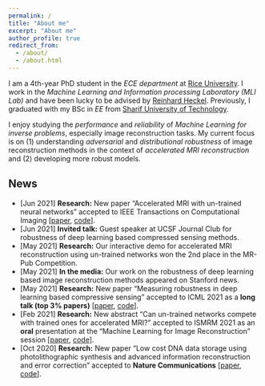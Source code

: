 ```yaml
---
permalink: /
title: "About me"
excerpt: "About me"
author_profile: true
redirect_from: 
  - /about/
  - /about.html
---
```


I am a 4th-year PhD student in the _ECE department_ at [Rice University](https://eceweb.rice.edu/). I work in the _Machine Learning and Information processing Laboratory (MLI Lab)_ and have been lucky to be advised by [Reinhard Heckel](http://reinhardheckel.com/). 
Previously, I graduated with my BSc in _EE_ from [Sharif University of Technology](http://ee.sharif.edu/~web/en/).

I enjoy studying the _performance_ and _reliability_ of _Machine Learning for inverse problems_, especially image reconstruction tasks. My current focus is on (1) understanding _adversarial_ and _distributional robustness_ of image reconstruction methods in the context of _accelerated MRI reconstruction_ and (2) developing more robust models. 

## News

+ [Jun 2021] **Research:** New paper “Accelerated MRI with un-trained neural networks” accepted to IEEE Transactions on Computational Imaging [[paper](https://arxiv.org/pdf/2007.02471), [code](https://github.com/MLI-lab/ConvDecoder)].
+ [Jun 2021] **Invited talk:** Guest speaker at UCSF Journal Club for robustness of deep learning based compressed sensing methods.
+ [May 2021] **Research:** Our interactive demo for accelerated MRI reconstruction using un-trained networks won the 2nd place in the MR-Pub Competition.
+ [May 2021] **In the media:** Our work on the robustness of deep learning based image reconstruction methods appeared on Stanford news.
+ [May 2021] **Research:** New paper “Measuring robustness in deep learning based compressive sensing” accepted to ICML 2021 as a **long talk (top 3% papers)** [[paper](https://proceedings.mlr.press/v139/darestani21a.html), [code](https://github.com/MLI-lab/Robustness-CS)].
+ [Feb 2021] **Research:** New abstract “Can un-trained networks compete with trained ones for accelerated MRI?” accepted to ISMRM 2021 as an **oral** presentation at the “Machine Learning for Image Reconstruction” session [[paper](https://index.mirasmart.com/ISMRM2021/PDFfiles/0271.html), [code](https://github.com/MLI-lab/ConvDecoder)]. 
+ [Oct 2020] **Research:** New paper “Low cost DNA data storage using photolithographic synthesis and advanced information reconstruction and error correction” accepted to **Nature Communications** [[paper](https://www.nature.com/articles/s41467-020-19148-3), [code](https://github.com/MLI-lab/noisy_dna_data_storage)].

<script type='text/javascript' id='clustrmaps' src='//cdn.clustrmaps.com/map_v2.js?cl=ffffff&w=100&t=n&d=NcLP4mVk13rbqSFKS2RfRdGdeF5152TzEB6AWF_QY58'></script>
